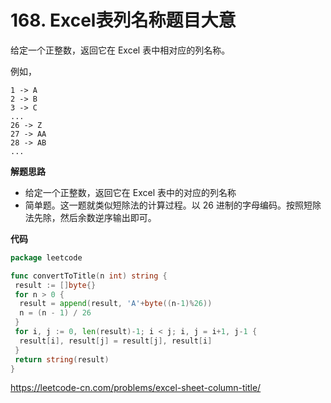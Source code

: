 # 168. Excel表列名称**题目大意**  

给定一个正整数，返回它在 Excel 表中相对应的列名称。

例如，

```
1 -> A
2 -> B
3 -> C
...
26 -> Z
27 -> AA
28 -> AB 
...
```

**解题思路**  

- 给定一个正整数，返回它在 Excel 表中的对应的列名称
- 简单题。这一题就类似短除法的计算过程。以 26 进制的字母编码。按照短除法先除，然后余数逆序输出即可。

**代码**  

```go
package leetcode

func convertToTitle(n int) string {
 result := []byte{}
 for n > 0 {
  result = append(result, 'A'+byte((n-1)%26))
  n = (n - 1) / 26
 }
 for i, j := 0, len(result)-1; i < j; i, j = i+1, j-1 {
  result[i], result[j] = result[j], result[i]
 }
 return string(result)
}
```

https://leetcode-cn.com/problems/excel-sheet-column-title/